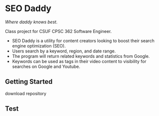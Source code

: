 # SEO Daddy
*Where daddy knows best.*

Class project for CSUF CPSC 362 Software Engineer.
* SEO Daddy is a utility for content creators looking to boost their search engine optimization (SEO).
* Users search by a keyword, region, and date range.
* The program will return related keywords and statistics from Google.
* Keywords can be used as tags in their video content to visibility for searches on Google and Youtube.

## Getting Started

download repository

## Test
